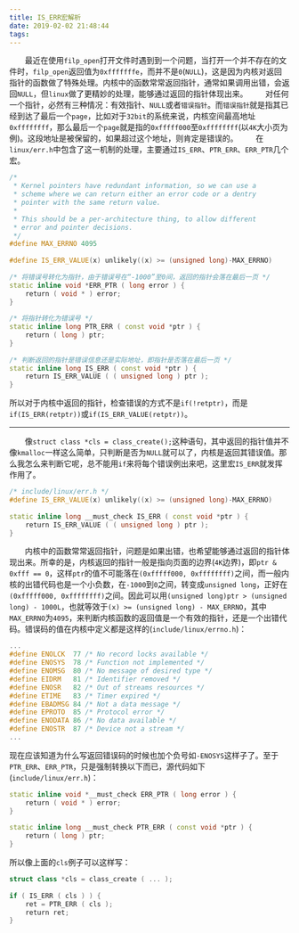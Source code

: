 ```yaml
---
title: IS_ERR宏解析
date: 2019-02-02 21:48:44
tags:
---
```

&emsp;&emsp;最近在使用`filp_open`打开文件时遇到到一个问题，当打开一个并不存在的文件时，`filp_open`返回值为`0xfffffffe`，而并不是`0`(`NULL`)，这是因为内核对返回指针的函数做了特殊处理。内核中的函数常常返回指针，通常如果调用出错，会返回`NULL`，但`linux`做了更精妙的处理，能够通过返回的指针体现出来。
&emsp;&emsp;对任何一个指针，必然有三种情况：有效指针、`NULL`或者`错误指针`。而`错误指针`就是指其已经到达了最后一个`page`，比如对于`32bit`的系统来说，内核空间最高地址`0xffffffff`，那么最后一个`page`就是指的`0xfffff000`至`0xffffffff`(以`4K`大小页为例)。这段地址是被保留的，如果超过这个地址，则肯定是错误的。
&emsp;&emsp;在`linux/err.h`中包含了这一机制的处理，主要通过`IS_ERR`、`PTR_ERR`、`ERR_PTR`几个宏。

``` cpp
/*
 * Kernel pointers have redundant information, so we can use a
 * scheme where we can return either an error code or a dentry
 * pointer with the same return value.
 *
 * This should be a per-architecture thing, to allow different
 * error and pointer decisions.
 */
#define MAX_ERRNO 4095
​
#define IS_ERR_VALUE(x) unlikely((x) >= (unsigned long)-MAX_ERRNO)
​
/* 将错误号转化为指针，由于错误号在“-1000”至0间，返回的指针会落在最后一页 */
static inline void *ERR_PTR ( long error ) {
    return ( void * ) error;
}
​
/* 将指针转化为错误号 */
static inline long PTR_ERR ( const void *ptr ) {
    return ( long ) ptr;
}
​
/* 判断返回的指针是错误信息还是实际地址，即指针是否落在最后一页 */
static inline long IS_ERR ( const void *ptr ) {
    return IS_ERR_VALUE ( ( unsigned long ) ptr );
}
```

所以对于内核中返回的指针，检查错误的方式不是`if(!retptr)`，而是`if(IS_ERR(retptr))`或`if(IS_ERR_VALUE(retptr))`。

---

&emsp;&emsp;像`struct class *cls = class_create();`这种语句，其中返回的指针值并不像`kmalloc`一样这么简单，只判断是否为`NULL`就可以了，内核是返回其错误值。那么我怎么来判断它呢，总不能用`if`来将每个错误例出来吧，这里宏`IS_ERR`就发挥作用了。

``` cpp
/* include/linux/err.h */
#define IS_ERR_VALUE(x) unlikely((x) >= (unsigned long)-MAX_ERRNO)
​
static inline long __must_check IS_ERR ( const void *ptr ) {
    return IS_ERR_VALUE ( ( unsigned long ) ptr );
}
```

&emsp;&emsp;内核中的函数常常返回指针，问题是如果出错，也希望能够通过返回的指针体现出来。所幸的是，内核返回的指针一般是指向页面的边界(`4K`边界)，即`ptr & 0xfff == 0`，这样`ptr`的值不可能落在`(0xfffff000, 0xffffffff)`之间，而一般内核的出错代码也是一个小负数，在`-1000`到`0`之间，转变成`unsigned long`，正好在`(0xfffff000, 0xffffffff)`之间。因此可以用`(unsigned long)ptr > (unsigned long) - 1000L`，也就等效于`(x) >= (unsigned long) - MAX_ERRNO`，其中`MAX_ERRNO`为`4095`，来判断内核函数的返回值是一个有效的指针，还是一个出错代码。错误码的值在内核中定义都是这样的(`include/linux/errno.h`)：

``` cpp
...
#define ENOLCK  77 /* No record locks available */
#define ENOSYS  78 /* Function not implemented */
#define ENOMSG  80 /* No message of desired type */
#define EIDRM   81 /* Identifier removed */
#define ENOSR   82 /* Out of streams resources */
#define ETIME   83 /* Timer expired */
#define EBADMSG 84 /* Not a data message */
#define EPROTO  85 /* Protocol error */
#define ENODATA 86 /* No data available */
#define ENOSTR  87 /* Device not a stream */
...
```

现在应该知道为什么写返回错误码的时候也加个负号如`-ENOSYS`这样子了。至于`PTR_ERR`、`ERR_PTR`，只是强制转换以下而已，源代码如下(`include/linux/err.h`)：

``` cpp
static inline void *__must_check ERR_PTR ( long error ) {
    return ( void * ) error;
}
​
static inline long __must_check PTR_ERR ( const void *ptr ) {
    return ( long ) ptr;
}
```

所以像上面的`cls`例子可以这样写：

``` cpp
struct class *cls = class_create ( ... );
​
if ( IS_ERR ( cls ) ) {
    ret = PTR_ERR ( cls );
    return ret;
}
```